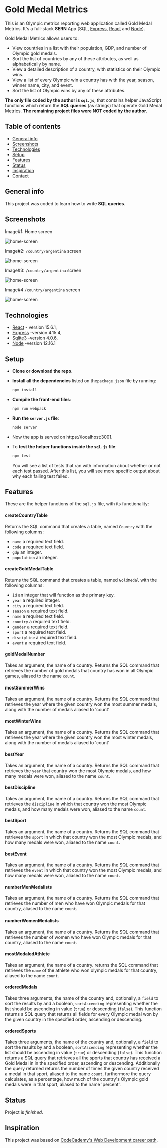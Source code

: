 # Gold Medal Metrics

This is an Olympic metrics reporting web application called Gold Medal Metrics. It's a full-stack **SERN** App (SQL,  [Express](https://www.npmjs.com/package/express), [React](https://github.com/facebook/react) and [Node](https://nodejs.org/en/)).

Gold Medal Metrics allows users to:

 - View countries in a list with their population, GDP, and number of Olympic gold medals.
 - Sort the list of countries by any of these attributes, as well as alphabetically by name.
 - View a detailed description of a country, with statistics on their Olympic wins.
 - View a list of every Olympic win a country has with the year, season, winner name, city, and event.
 - Sort the list of Olympic wins by any of these attributes.

**The only file coded by the author is `sql.js`**, that contains helper JavaScript functions which return the **SQL queries** (as strings) that operate Gold Medal Metrics. **The remaining project files were NOT coded by the author.**



## Table of contents

* [General info](#general-info)
* [Screenshots](#screenshots)
* [Technologies](#technologies)
* [Setup](#setup)
* [Features](#features)
* [Status](#status)
* [Inspiration](#inspiration)
* [Contact](#contact)



## General info

This project was coded to learn how to write **SQL queries**.



## Screenshots

Image#1: Home screen

![home-screen](img/image01.png)



Image#2:  `/country/argentina` screen

![home-screen](img/image02.png)



Image#3: `/country/argentina` screen

![home-screen](img/image03.png)



Image#4 `/country/argentina` screen

![home-screen](img/image04.png)

## Technologies

* [React](https://github.com/facebook/react) - version 15.6.1,
* [Express](https://www.npmjs.com/package/express) -version 4.15.4,
* [Sqlite3](https://www.npmjs.com/package/sqlite3)  -version 4.0.6,
* [Node](https://nodejs.org/en/) -version 12.16.1



## Setup

* **Clone or download the repo.**

* **Install all the dependencies** listed on the`package.json` file by running:

  ```bash
  npm install
  ```

* **Compile the front-end files**:

  ```bash
  npm run webpack
  ```

* **Run the `server.js` file**:

  ```bash
  node server
  ```

* Now the app is served on https://localhost:3001.

* To **test the helper functions inside the `sql.js` file**:

  ```
  npm test
  ```

   You will see a list of tests that ran with information about whether or not each test passed. After this list, you will see more specific output about why each failing test failed.



## Features

These are the helper functions of the `sql.js` file, with its functionality:

#### createCountryTable

Returns the SQL command that creates a table, named `Country` with the following columns:

 - `name` a required text field.
 - `code` a required text field.
 - `gdp` an integer.
 - `population` an integer.

#### createGoldMedalTable

Returns the SQL command that creates a table, named `GoldMedal` with the following columns:

 - `id` an integer that will function as the primary key.
 - `year` a required integer.
 - `city` a required text field.
 - `season` a required text field.
 - `name` a required text field.
 - `country` a required text field.
 - `gender` a required text field.
 - `sport` a required text field.
 - `discipline` a required text field.
 - `event` a required text field.

#### goldMedalNumber

Takes an argument, the name of a country. Returns the SQL command that retrieves the number of gold medals that country has won in all Olympic games, aliased to the name `count`.

#### mostSummerWins

Takes an argument, the name of a country. Returns the SQL command that retrieves the year where the given country won the most summer medals, along with the number of medals aliased to 'count'

#### mostWinterWins

Takes an argument, the name of a country. Returns the SQL command that retrieves the year where the given country won the most winter medals, along with the number of medals aliased to 'count'

#### bestYear

Takes an argument, the name of a country. Returns the SQL command that retrieves the `year` that country won the most Olympic medals, and how many medals were won, aliased to the name `count`.

#### bestDiscipline

Takes an argument, the name of a country. Returns the SQL command that retrieves the `discipline` in which that country won the most Olympic medals, and how many medals were won, aliased to the name `count`.

#### bestSport

Takes an argument, the name of a country. Returns the SQL command that retrieves the `sport` in which that country won the most Olympic medals, and how many medals were won, aliased to the name `count`.

#### bestEvent

Takes an argument, the name of a country. Returns the SQL command that retrieves the `event` in which that country won the most Olympic medals, and how many medals were won, aliased to the name `count`.

#### numberMenMedalists

Takes an argument, the name of a country. Returns the SQL command that retrieves the number of men who have won Olympic medals for that country, aliased to the name `count`.

#### numberWomenMedalists

Takes an argument, the name of a country. Returns the SQL command that retrieves the number of women who have won Olympic medals for that country, aliased to the name `count`.

#### mostMedaledAthlete

Takes an argument, the name of a country. returns the SQL command that retrieves the `name` of the athlete who won olympic medals for that country, aliased to the name `count`.

#### orderedMedals

Takes three arguments, the name of the country and, optionally, a `field` to sort the results by and a boolean, `sortAscending` representing whether the list should be ascending in value (`true`) or descending (`false`). This function returns a SQL query that returns all fields for every Olympic medal won by the given country in the specified order, ascending or descending.

#### orderedSports

Takes three arguments, the name of the country and, optionally, a `field` to sort the results by and a boolean, `sortAscending` representing whether the list should be ascending in value (`true`) or descending (`false`). This function returns a SQL query that retrieves all the sports that country has received a Gold Medal in in the specified order, ascending or descending. Additionally the query returned returns the number of times the given country received a medal in that sport, aliased to the name `count`, furthermore the query calculates, as a percentage, how much of the country's Olympic gold medals were in that sport, aliased to the name 'percent'.

## Status

Project is _finished_. 



## Inspiration

This project was based on [CodeCademy's Web Development career path](https://www.codecademy.com/learn/paths/web-development).
